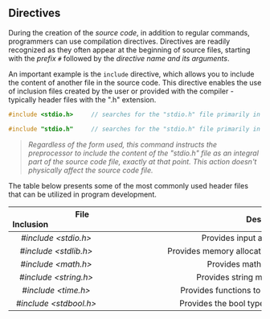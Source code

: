 ## Directives

During the creation of the *source code*, in addition to regular commands, programmers can use compilation directives. Directives are readily recognized as they often appear at the beginning of source files, starting with the *prefix* `#` followed by the *directive name and its arguments*.

An important example is the `include` directive, which allows you to include the content of another file in the source code. This directive enables the use of inclusion files created by the user or provided with the compiler - typically header files with the ".h" extension.

```c
#include <stdio.h>     // searches for the "stdio.h" file primarily in the include directory (default: C:\TC\INCLUDE).

```

```c
#include "stdio.h"     // searches for the "stdio.h" file primarily in the working directory.
```

> *Regardless of the form used, this command instructs the preprocessor to include the content of the "stdio.h" file as an integral part of the source code file, exactly at that point. This action doesn't physically affect the source code file.*

The table below presents some of the most commonly used header files that can be utilized in program development.

| &nbsp;&nbsp;&nbsp;&nbsp;&nbsp;&nbsp;&nbsp;&nbsp;&nbsp;&nbsp;&nbsp;&nbsp;&nbsp;&nbsp;&nbsp;&nbsp;&nbsp;&nbsp;&nbsp;&nbsp;&nbsp;&nbsp;&nbsp;&nbsp;**File Inclusion**&nbsp;&nbsp;&nbsp;&nbsp;&nbsp;&nbsp;&nbsp;&nbsp;&nbsp;&nbsp;&nbsp;&nbsp;&nbsp;&nbsp;&nbsp;&nbsp;&nbsp;&nbsp;&nbsp;&nbsp;&nbsp;&nbsp;&nbsp;&nbsp; | &nbsp;&nbsp;&nbsp;&nbsp;&nbsp;&nbsp;&nbsp;&nbsp;&nbsp;&nbsp;&nbsp;&nbsp;&nbsp;&nbsp;&nbsp;&nbsp;&nbsp;&nbsp;&nbsp;&nbsp;&nbsp;&nbsp;&nbsp;&nbsp;&nbsp;&nbsp;&nbsp;&nbsp;&nbsp;&nbsp;&nbsp;&nbsp;&nbsp;&nbsp;&nbsp;&nbsp;&nbsp;&nbsp;&nbsp;&nbsp;&nbsp;&nbsp;&nbsp;&nbsp;&nbsp;&nbsp;&nbsp;&nbsp;&nbsp;&nbsp;&nbsp;&nbsp;&nbsp;&nbsp;&nbsp;&nbsp;&nbsp;&nbsp;&nbsp;&nbsp;&nbsp;&nbsp;&nbsp;&nbsp;**Description**&nbsp;&nbsp;&nbsp;&nbsp;&nbsp;&nbsp;&nbsp;&nbsp;&nbsp;&nbsp;&nbsp;&nbsp;&nbsp;&nbsp;&nbsp;&nbsp;&nbsp;&nbsp;&nbsp;&nbsp;&nbsp;&nbsp;&nbsp;&nbsp;&nbsp;&nbsp;&nbsp;&nbsp;&nbsp;&nbsp;&nbsp;&nbsp;&nbsp;&nbsp;&nbsp;&nbsp;&nbsp;&nbsp;&nbsp;&nbsp;&nbsp;&nbsp;&nbsp;&nbsp;&nbsp;&nbsp;&nbsp;&nbsp;&nbsp;&nbsp;&nbsp;&nbsp;&nbsp;&nbsp;&nbsp;&nbsp;&nbsp;&nbsp;&nbsp;&nbsp;&nbsp;&nbsp;&nbsp;&nbsp;|
|:---:| :---: |
| *#include <stdio.h>* | Provides input and output functions |
| *#include <stdlib.h>* | Provides memory allocation and conversion functions |
| *#include <math.h>* | Provides mathematical functions |
| *#include <string.h>* | Provides string manipulation functions |
| *#include <time.h>* | Provides functions to work with time and dates |
| *#include <stdbool.h>* | Provides the bool type and true/false constants |